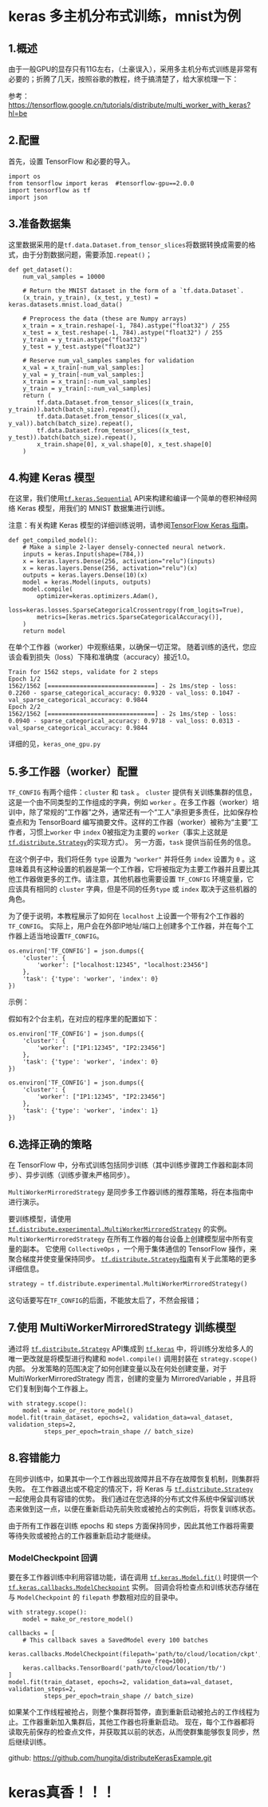 # keras 多主机分布式训练，mnist为例

## 1.概述

由于一般GPU的显存只有11G左右，（土豪误入），采用多主机分布式训练是非常有必要的；折腾了几天，按照谷歌的教程，终于搞清楚了，给大家梳理一下：

参考：https://tensorflow.google.cn/tutorials/distribute/multi_worker_with_keras?hl=be

## 2.配置

首先，设置 TensorFlow 和必要的导入。

```
import os
from tensorflow import keras  #tensorflow-gpu==2.0.0
import tensorflow as tf
import json
```

## 3.准备数据集

这里数据采用的是`tf.data.Dataset.from_tensor_slices`将数据转换成需要的格式，由于分割数据问题，需要添加`.repeat()`；

```
def get_dataset():
    num_val_samples = 10000

    # Return the MNIST dataset in the form of a `tf.data.Dataset`.
    (x_train, y_train), (x_test, y_test) = keras.datasets.mnist.load_data()

    # Preprocess the data (these are Numpy arrays)
    x_train = x_train.reshape(-1, 784).astype("float32") / 255
    x_test = x_test.reshape(-1, 784).astype("float32") / 255
    y_train = y_train.astype("float32")
    y_test = y_test.astype("float32")

    # Reserve num_val_samples samples for validation
    x_val = x_train[-num_val_samples:]
    y_val = y_train[-num_val_samples:]
    x_train = x_train[:-num_val_samples]
    y_train = y_train[:-num_val_samples]
    return (
        tf.data.Dataset.from_tensor_slices((x_train, y_train)).batch(batch_size).repeat(),
        tf.data.Dataset.from_tensor_slices((x_val, y_val)).batch(batch_size).repeat(),
        tf.data.Dataset.from_tensor_slices((x_test, y_test)).batch(batch_size).repeat(),
        x_train.shape[0], x_val.shape[0], x_test.shape[0]
    )
```

## 4.构建 Keras 模型

在这里，我们使用[`tf.keras.Sequential`](https://tensorflow.google.cn/api_docs/python/tf/keras/Sequential) API来构建和编译一个简单的卷积神经网络 Keras 模型，用我们的 MNIST 数据集进行训练。

注意：有关构建 Keras 模型的详细训练说明，请参阅[TensorFlow Keras 指南](https://tensorflow.google.cn/guide/keras#sequential_model)。

```
def get_compiled_model():
    # Make a simple 2-layer densely-connected neural network.
    inputs = keras.Input(shape=(784,))
    x = keras.layers.Dense(256, activation="relu")(inputs)
    x = keras.layers.Dense(256, activation="relu")(x)
    outputs = keras.layers.Dense(10)(x)
    model = keras.Model(inputs, outputs)
    model.compile(
        optimizer=keras.optimizers.Adam(),
        loss=keras.losses.SparseCategoricalCrossentropy(from_logits=True),
        metrics=[keras.metrics.SparseCategoricalAccuracy()],
    )
    return model
```

在单个工作器（worker）中观察结果，以确保一切正常。 随着训练的迭代，您应该会看到损失（loss）下降和准确度（accuracy）接近1.0。

```
Train for 1562 steps, validate for 2 steps
Epoch 1/2
1562/1562 [==============================] - 2s 1ms/step - loss: 0.2260 - sparse_categorical_accuracy: 0.9320 - val_loss: 0.1047 - val_sparse_categorical_accuracy: 0.9844
Epoch 2/2
1562/1562 [==============================] - 2s 1ms/step - loss: 0.0940 - sparse_categorical_accuracy: 0.9718 - val_loss: 0.0313 - val_sparse_categorical_accuracy: 0.9844
```

详细的见，`keras_one_gpu.py`

## 5.多工作器（worker）配置

`TF_CONFIG` 有两个组件：`cluster` 和 `task` 。 `cluster` 提供有关训练集群的信息，这是一个由不同类型的工作组成的字典，例如 `worker` 。在多工作器（worker）培训中，除了常规的“工作器”之外，通常还有一个“工人”承担更多责任，比如保存检查点和为 TensorBoard 编写摘要文件。这样的工作器（worker）被称为“主要”工作者，习惯上`worker` 中 `index` 0被指定为主要的 `worker`（事实上这就是[`tf.distribute.Strategy`](https://tensorflow.google.cn/api_docs/python/tf/distribute/Strategy)的实现方式）。 另一方面，`task` 提供当前任务的信息。

在这个例子中，我们将任务 `type` 设置为 `"worker"` 并将任务 `index` 设置为 `0` 。这意味着具有这种设置的机器是第一个工作器，它将被指定为主要工作器并且要比其他工作器做更多的工作。请注意，其他机器也需要设置 `TF_CONFIG` 环境变量，它应该具有相同的 `cluster` 字典，但是不同的任务`type` 或 `index` 取决于这些机器的角色。

为了便于说明，本教程展示了如何在 `localhost` 上设置一个带有2个工作器的`TF_CONFIG`。 实际上，用户会在外部IP地址/端口上创建多个工作器，并在每个工作器上适当地设置`TF_CONFIG`。

```
os.environ['TF_CONFIG'] = json.dumps({
    'cluster': {
        'worker': ["localhost:12345", "localhost:23456"]
    },
    'task': {'type': 'worker', 'index': 0}
})
```

示例：

假如有2个台主机，在对应的程序里的配置如下：

```
os.environ['TF_CONFIG'] = json.dumps({
    'cluster': {
        'worker': ["IP1:12345", "IP2:23456"]
    },
    'task': {'type': 'worker', 'index': 0}
})
```

```
os.environ['TF_CONFIG'] = json.dumps({
    'cluster': {
        'worker': ["IP1:12345", "IP2:23456"]
    },
    'task': {'type': 'worker', 'index': 1}
})
```

## 6.选择正确的策略

在 TensorFlow 中，分布式训练包括同步训练（其中训练步骤跨工作器和副本同步）、异步训练（训练步骤未严格同步）。

`MultiWorkerMirroredStrategy` 是同步多工作器训练的推荐策略，将在本指南中进行演示。

要训练模型，请使用 [`tf.distribute.experimental.MultiWorkerMirroredStrategy`](https://tensorflow.google.cn/api_docs/python/tf/distribute/experimental/MultiWorkerMirroredStrategy) 的实例。 `MultiWorkerMirroredStrategy` 在所有工作器的每台设备上创建模型层中所有变量的副本。 它使用 `CollectiveOps` ，一个用于集体通信的 TensorFlow 操作，来聚合梯度并使变量保持同步。 [`tf.distribute.Strategy`指南](https://tensorflow.google.cn/guide/distribute_strategy)有关于此策略的更多详细信息。

```python
strategy = tf.distribute.experimental.MultiWorkerMirroredStrategy()
```

这句话要写在`TF_CONFIG`的后面，不能放太后了，不然会报错；

## 7.使用 MultiWorkerMirroredStrategy 训练模型

通过将 [`tf.distribute.Strategy`](https://tensorflow.google.cn/api_docs/python/tf/distribute/Strategy) API集成到 [`tf.keras`](https://tensorflow.google.cn/api_docs/python/tf/keras) 中，将训练分发给多人的唯一更改就是将模型进行构建和 `model.compile()` 调用封装在 `strategy.scope()` 内部。 分发策略的范围决定了如何创建变量以及在何处创建变量，对于 MultiWorkerMirroredStrategy 而言，创建的变量为 MirroredVariable ，并且将它们复制到每个工作器上。

```
with strategy.scope():
    model = make_or_restore_model()
model.fit(train_dataset, epochs=2, validation_data=val_dataset, validation_steps=2,
          steps_per_epoch=train_shape // batch_size)
```

## 8.容错能力

在同步训练中，如果其中一个工作器出现故障并且不存在故障恢复机制，则集群将失败。 在工作器退出或不稳定的情况下，将 Keras 与 [`tf.distribute.Strategy`](https://tensorflow.google.cn/api_docs/python/tf/distribute/Strategy) 一起使用会具有容错的优势。 我们通过在您选择的分布式文件系统中保留训练状态来做到这一点，以便在重新启动先前失败或被抢占的实例后，将恢复训练状态。

由于所有工作器在训练 epochs 和 steps 方面保持同步，因此其他工作器将需要等待失败或被抢占的工作器重新启动才能继续。

### ModelCheckpoint 回调

要在多工作器训练中利用容错功能，请在调用 [`tf.keras.Model.fit()`](https://tensorflow.google.cn/api_docs/python/tf/keras/Model#fit) 时提供一个 [`tf.keras.callbacks.ModelCheckpoint`](https://tensorflow.google.cn/api_docs/python/tf/keras/callbacks/ModelCheckpoint) 实例。 回调会将检查点和训练状态存储在与 `ModelCheckpoint` 的 `filepath` 参数相对应的目录中。

```
with strategy.scope():
    model = make_or_restore_model()

callbacks = [
    # This callback saves a SavedModel every 100 batches
    keras.callbacks.ModelCheckpoint(filepath='path/to/cloud/location/ckpt',
                                    save_freq=100),
    keras.callbacks.TensorBoard('path/to/cloud/location/tb/')
]
model.fit(train_dataset, epochs=2, validation_data=val_dataset, validation_steps=2,
          steps_per_epoch=train_shape // batch_size)
```

如果某个工作线程被抢占，则整个集群将暂停，直到重新启动被抢占的工作线程为止。工作器重新加入集群后，其他工作器也将重新启动。 现在，每个工作器都将读取先前保存的检查点文件，并获取其以前的状态，从而使群集能够恢复同步，然后继续训练。

github:  https://github.com/hungita/distributeKerasExample.git

# keras真香！！！